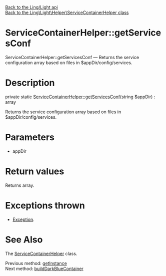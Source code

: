 [Back to the Ling/Light api](https://github.com/lingtalfi/Light/blob/master/doc/api/Ling/Light.md)<br>
[Back to the Ling\Light\Helper\ServiceContainerHelper class](https://github.com/lingtalfi/Light/blob/master/doc/api/Ling/Light/Helper/ServiceContainerHelper.md)


ServiceContainerHelper::getServicesConf
================



ServiceContainerHelper::getServicesConf — Returns the service configuration array based on files in $appDir/config/services.




Description
================


private static [ServiceContainerHelper::getServicesConf](https://github.com/lingtalfi/Light/blob/master/doc/api/Ling/Light/Helper/ServiceContainerHelper/getServicesConf.md)(string $appDir) : array




Returns the service configuration array based on files in $appDir/config/services.




Parameters
================


- appDir

    


Return values
================

Returns array.


Exceptions thrown
================

- [Exception](http://php.net/manual/en/class.exception.php).&nbsp;







See Also
================

The [ServiceContainerHelper](https://github.com/lingtalfi/Light/blob/master/doc/api/Ling/Light/Helper/ServiceContainerHelper.md) class.

Previous method: [getInstance](https://github.com/lingtalfi/Light/blob/master/doc/api/Ling/Light/Helper/ServiceContainerHelper/getInstance.md)<br>Next method: [buildDarkBlueContainer](https://github.com/lingtalfi/Light/blob/master/doc/api/Ling/Light/Helper/ServiceContainerHelper/buildDarkBlueContainer.md)<br>

